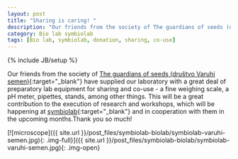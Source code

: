 ```yaml
---
layout: post
title: "Sharing is caring! "
description: "Our friends from the society of The guardians of seeds (društvo Varuhi semen) have supplied our laboratory with a great deal of preparatory lab equipment for sharing and co-use. A fine weighing scale, a pH meter, pipettes, stands, among other things."
category: Bio lab symbiolab
tags: [Bio lab, symbiolab, donation, sharing, co-use]
---
```

{% include JB/setup %}

Our friends from the society of [The guardians of seeds (društvo Varuhi semen)](http://varuhisemen.weebly.com/){:target="_blank"} have supplied our laboratory with a great deal of preparatory lab equipment for sharing and co-use - a fine weighing scale, a pH meter, pipettes, stands, among other things. This will be a great contribution to the execution of research and workshops, which will be happening at [symbiolab](http://irnas.eu/symbiolab){:target="_blank"} and in cooperation with them in the upcoming months.Thank you so much!

[![microscope]({{ site.url }}/post_files/symbiolab-biolab/symbiolab-varuhi-semen.jpg){: .img-full}]({{ site.url }}/post_files/symbiolab-biolab/symbiolab-varuhi-semen.jpg){: .img-open}
